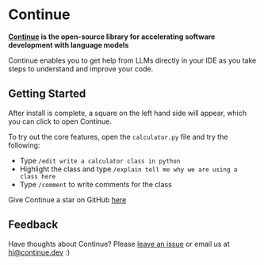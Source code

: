 # Continue

**[Continue](https://continue.dev/docs/) is the open-source library for accelerating software development with language models**

Continue enables you to get help from LLMs directly in your IDE as you take steps to understand and improve your code.

## Getting Started

After install is complete, a square on the left hand side will appear, which you can click to open Continue.

To try out the core features, open the `calculator.py` file and try the following:

- Type `/edit write a calculator class in python`
- Highlight the class and type `/explain tell me why we are using a class here`
- Type `/comment` to write comments for the class

Give Continue a star on GitHub [here](https://github.com/continuedev/continue)

## Feedback

Have thoughts about Continue? Please [leave an issue](https://github.com/continuedev/continue/issues/new) or email us at hi@continue.dev :)
